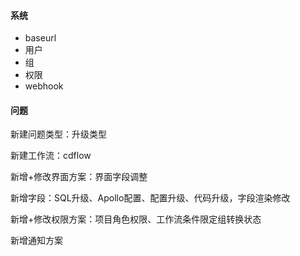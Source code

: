 #### 系统
+ baseurl
+ 用户
+ 组
+ 权限
+ webhook


#### 问题
新建问题类型：升级类型

新建工作流：cdflow

新增+修改界面方案：界面字段调整

新增字段：SQL升级、Apollo配置、配置升级、代码升级，字段渲染修改

新增+修改权限方案：项目角色权限、工作流条件限定组转换状态

新增通知方案

